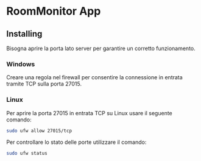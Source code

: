 # RoomMonitor App

## Installing
Bisogna aprire la porta lato server per garantire un corretto funzionamento.

### Windows
  Creare una regola nel firewall per consentire la connessione in entrata tramite TCP sulla porta 27015.
  
### Linux

Per aprire la porta 27015 in entrata TCP su Linux usare il seguente comando:
```bash
sudo ufw allow 27015/tcp
```

Per controllare lo stato delle porte utilizzare il comando:

```bash
sudo ufw status
```